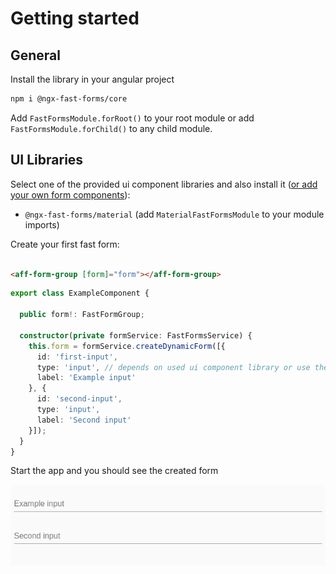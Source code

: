 # Getting started

## General

Install the library in your angular project

```bash
npm i @ngx-fast-forms/core
```

Add `FastFormsModule.forRoot()` to your root module or add `FastFormsModule.forChild()` to any child module.

## UI Libraries
Select one of the provided ui component libraries and also install
it ([or add your own form components](/core-features/custom-form-controls)):

* `@ngx-fast-forms/material` (add `MaterialFastFormsModule` to your module imports)

Create your first fast form:

```html

<aff-form-group [form]="form"></aff-form-group>
```

```typescript
export class ExampleComponent {

  public form!: FastFormGroup;

  constructor(private formService: FastFormsService) {
    this.form = formService.createDynamicForm([{
      id: 'first-input',
      type: 'input', // depends on used ui component library or use the one registered by yourself
      label: 'Example input'
    }, {
      id: 'second-input',
      type: 'input',
      label: 'Second input'
    }]);
  }
}
```

Start the app and you should see the created form

![Github simple example](../pics/github-simple-example.png)
